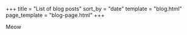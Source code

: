 +++
title = "List of blog posts"
sort_by = "date"
template = "blog.html"
page_template = "blog-page.html"
+++

Meow